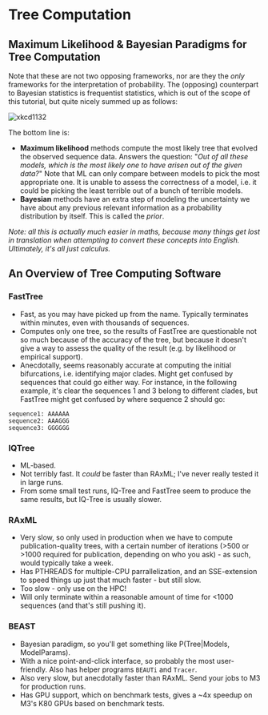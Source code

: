 # Tree Computation
## Maximum Likelihood & Bayesian Paradigms for Tree Computation
Note that these are not two opposing frameworks, nor are they the *only* frameworks for the interpretation of probability.  The (opposing) counterpart to Bayesian statistics is frequentist statistics, which is out of the scope of this tutorial, but quite nicely summed up as follows:

![xkcd1132](https://imgs.xkcd.com/comics/frequentists_vs_bayesians.png)

The bottom line is:
- **Maximum likelihood** methods compute the most likely tree that evolved the observed sequence data. Answers the question: "*Out of all these models, which is the most likely one to have arisen out of the given data?*" Note that ML can only compare between models to pick the most appropriate one. It is unable to assess the correctness of a model, i.e. it could be picking the least terrible out of a bunch of terrible models.
- **Bayesian** methods have an extra step of modeling the uncertainty we have about any previous relevant information as a probability distribution by itself. This is called the *prior*. 

*Note: all this is actually much easier in maths, because many things get lost in translation when attempting to convert these concepts into English. Ultimately, it's all just calculus.*

## An Overview of Tree Computing Software
### FastTree
 - Fast, as you may have picked up from the name. Typically terminates within minutes, even with thousands of sequences.
 - Computes only one tree, so the results of FastTree are questionable not so much because of the accuracy of the tree, but because it doesn't give a way to assess the quality of the result (e.g. by likelihood or empirical support).
 - Anecdotally, seems reasonably accurate at computing the initial bifurcations, i.e. identifying major clades. Might get confused by sequences that could go either way. For instance, in the following example, it's clear the sequences 1 and 3 belong to different clades, but FastTree might get confused by where sequence 2 should go:
 
```
sequence1: AAAAAA
sequence2: AAAGGG
sequence3: GGGGGG
```

### IQTree
 - ML-based. 
 - Not terribly fast. It *could* be faster than RAxML; I've never really tested it in large runs.
 - From some small test runs, IQ-Tree and FastTree seem to produce the same results, but IQ-Tree is usually slower. 

### RAxML
 - Very slow, so only used in production when we have to compute publication-quality trees, with a certain number of iterations (>500 or >1000 required for publication, depending on who you ask) - as such, would typically take a week. 
 - Has PTHREADS for multiple-CPU parrallelization, and an SSE-extension to speed things up just that much faster - but still slow.
 - Too slow - only use on the HPC!
 - Will only terminate within a reasonable amount of time for <1000 sequences (and that's still pushing it). 
 
### BEAST
 - Bayesian paradigm, so you'll get something like P(Tree|Models, ModelParams). 
 - With a nice point-and-click interface, so probably the most user-friendly. Also has helper programs `BEAUTi` and `Tracer`.
 - Also very slow, but anecdotally faster than RAxML. Send your jobs to M3 for production runs.
 - Has GPU support, which on benchmark tests, gives a ~4x speedup on M3's K80 GPUs based on benchmark tests.

